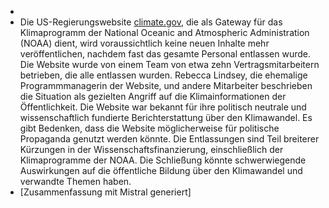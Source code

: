 -
- Die US-Regierungswebsite [climate.gov](http://climate.gov/), die als Gateway für das Klimaprogramm der National Oceanic and Atmospheric Administration (NOAA) dient, wird voraussichtlich keine neuen Inhalte mehr veröffentlichen, nachdem fast das gesamte Personal entlassen wurde. Die Website wurde von einem Team von etwa zehn Vertragsmitarbeitern betrieben, die alle entlassen wurden. Rebecca Lindsey, die ehemalige Programmmanagerin der Website, und andere Mitarbeiter beschrieben die Situation als gezielten Angriff auf die Klimainformationen der Öffentlichkeit. Die Website war bekannt für ihre politisch neutrale und wissenschaftlich fundierte Berichterstattung über den Klimawandel. Es gibt Bedenken, dass die Website möglicherweise für politische Propaganda genutzt werden könnte. Die Entlassungen sind Teil breiterer Kürzungen in der Wissenschaftsfinanzierung, einschließlich der Klimaprogramme der NOAA. Die Schließung könnte schwerwiegende Auswirkungen auf die öffentliche Bildung über den Klimawandel und verwandte Themen haben.
- [Zusammenfassung mit Mistral generiert]
